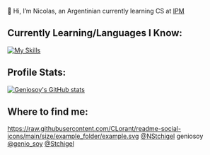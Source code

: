 👋 Hi, I’m Nicolas, an Argentinian currently learning CS at [IPM](https://www.ipm.edu.ar/)
## Currently Learning/Languages I Know:
[![My Skills](https://skillicons.dev/icons?i=js,html,css,mysql,cpp,python,arduino,bootstrap,git,codepen,robloxstudio,lua,visualstudio)](https://skillicons.dev)
## Profile Stats:
[![Geniosoy's GitHub stats](https://github-readme-stats.vercel.app/api?username=geniosoy&show_icons=true&theme=dark)](https://github.com/anuraghazra/github-readme-stats)
<br>
## Where to find me:
https://raw.githubusercontent.com/CLorant/readme-social-icons/main/size/example_folder/example.svg [@NStchigel](https://www.twitter.com/NStchigel)
 geniosoy
 [@genio_soy](https://www.youtube.com/@Genio_soy)
 [@Stchigel](https://www.github.com/stchigel)

